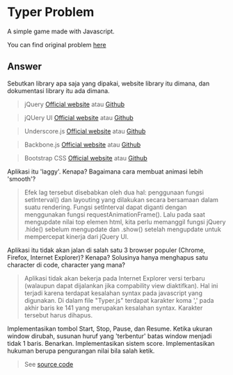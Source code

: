 # Typer Problem
A simple game made with Javascript.

You can find original problem [here](https://github.com/shendykurnia/typer)
    
## Answer
Sebutkan library apa saja yang dipakai, website library itu dimana, dan dokumentasi library itu ada dimana.

> jQuery
[Official website](https://jquery.com/) atau [Github](https://github.com/jquery/jquery)

> jQUery UI
[Official website](https://jqueryui.com/) atau [Github](https://github.com/jquery/jquery-ui)

> Underscore.js
[Official website](http://underscorejs.org/) atau [Github](https://github.com/jashkenas/underscore)

> Backbone.js
[Official website](http://backbonejs.org/) atau [Github](https://github.com/jashkenas/backbone)

> Bootstrap CSS
[Official website](http://getbootstrap.com/) atau [Github](https://github.com/twbs/bootstrap)

Aplikasi itu 'laggy'. Kenapa? Bagaimana cara membuat animasi lebih 'smooth'?

> Efek lag tersebut disebabkan oleh dua hal: penggunaan fungsi setInterval() dan layouting yang dilakukan secara bersamaan dalam suatu rendering. Fungsi setInterval dapat diganti dengan menggunakan fungsi requestAnimationFrame(). Lalu pada saat mengupdate nilai top elemen html, kita perlu memanggil fungsi jQuery .hide() sebelum mengupdate dan .show() setelah mengupdate untuk mempercepat kinerja dari jQuery UI.

Aplikasi itu tidak akan jalan di salah satu 3 browser populer (Chrome, Firefox, Internet Explorer)? Kenapa? Solusinya hanya menghapus satu character di code, character yang mana?

> Aplikasi tidak akan bekerja pada Internet Explorer versi terbaru (walaupun dapat dijalankan jika compability view diaktifkan). Hal ini terjadi karena terdapat kesalahan syntax pada javascript yang digunakan. Di dalam file "Typer.js" terdapat karakter koma ',' pada akhir baris ke 141 yang merupakan kesalahan syntax. Karakter tersebut harus dihapus.

Implementasikan tombol Start, Stop, Pause, dan Resume.
Ketika ukuran window dirubah, susunan huruf yang 'terbentur' batas window menjadi tidak 1 baris. Benarkan.
Implementasikan sistem score.
Implementasikan hukuman berupa pengurangan nilai bila salah ketik.

> See [source code](https://github.com/arifseft/typer/blob/master/typer.js)